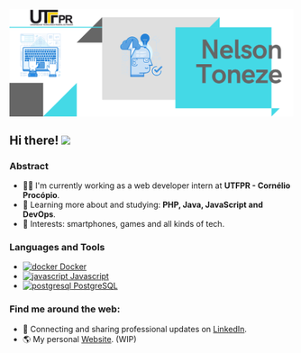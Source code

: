 <p align="center">
  <a href="#">
    <img align="center" width="800" src="banner.png" />
  </a>
</p>


## Hi there! <img src="https://raw.githubusercontent.com/iampavangandhi/iampavangandhi/master/gifs/Hi.gif" width="30px"></h2>

### Abstract

- 👨‍💻 I'm currently working as a web developer intern at **UTFPR - Cornélio Procópio**.
- 🌱 Learning more about and studying: **PHP, Java, JavaScript and DevOps**.
- 💙 Interests: smartphones, games and all kinds of tech.

### Languages and Tools

<ul>
 <li>
    <a href="https://www.docker.com/" target="_blank">
        <img
          src="https://www.docker.com/sites/default/files/d8/styles/role_icon/public/2019-07/Docker-Logo-White-RGB_Moby.png?itok=VwIPWvAs"
          alt="docker"
          width="20"
          height="15"
        />
        Docker
    </a>
</li>

<li>
    <a href="https://developer.mozilla.org/en-US/docs/Web/JavaScript"target="_blank">
        <img
          src="https://img.icons8.com/ios/452/javascript.png"
          alt="javascript"
          width="20"
          height="20"
        />
        Javascript
    </a>
</li>

<li>
    <a href="https://www.postgresql.org" target="_blank">
        <img
          src="https://img.icons8.com/color/344/postgreesql.png"
          alt="postgresql"
          width="20"
          height="20"
        />
        PostgreSQL
    </a>
</li>
</ul>


### Find me around the web:

- 💼 Connecting and sharing professional updates on <a href="https://www.linkedin.com/in/nelson-antonio-neto-toneze-01b89352/">LinkedIn</a>.
- 🌎 My personal <a href="https://netoneze.web.app">Website</a>. (WIP)
